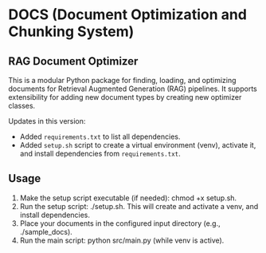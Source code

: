 # DOCS (Document Optimization and Chunking System)
## RAG Document Optimizer

This is a modular Python package for finding, loading, and optimizing documents for Retrieval Augmented Generation (RAG) pipelines. It supports extensibility for adding new document types by creating new optimizer classes.

Updates in this version:
- Added `requirements.txt` to list all dependencies.
- Added `setup.sh` script to create a virtual environment (venv), activate it, and install dependencies from `requirements.txt`.

## Usage
1.  Make the setup script executable (if needed): chmod +x setup.sh.
2.  Run the setup script: ./setup.sh. This will create and activate a venv, and install dependencies.
3.  Place your documents in the configured input directory (e.g., ./sample_docs).
4.  Run the main script: python src/main.py (while venv is active).
